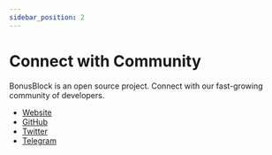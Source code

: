 ```yaml
---
sidebar_position: 2
---
```


# Connect with Community

BonusBlock is an open source project. Connect with our fast-growing community of developers.
- <a className="external" href="https://bonusblock.io" target="_blank">Website</a>
- <a className="external" href="https://github.com/BBlockLabs/bonusblock" target="_blank">GitHub</a>
- <a className="external" href="https://twitter.com/bonus_block" target="_blank">Twitter</a>
- <a className="external" href="https://t.me/bonusblock" target="_blank">Telegram</a>

